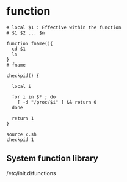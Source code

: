 # function



```shell
# local $1 : Effective within the function
# $1 $2 ... $n

function fname(){
  cd $1
  ls
}
# fname

checkpid() {
  
  local i
  
  for i in $* ; do
    [ -d "/proc/$i" ] && return 0
  done
  
  return 1
}

source x.sh
checkpid 1
```

## System function library
/etc/init.d/functions